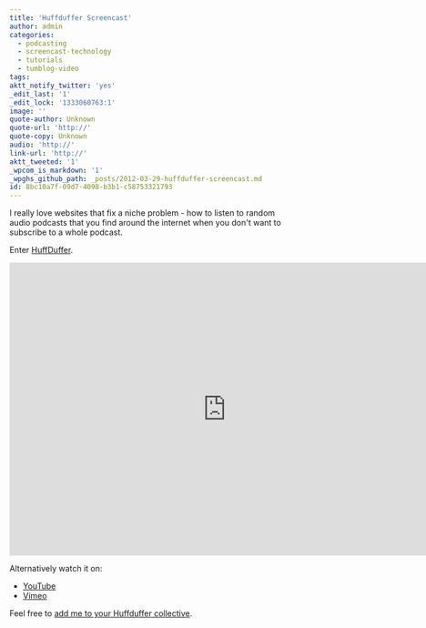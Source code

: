 ```yaml
---
title: 'Huffduffer Screencast'
author: admin
categories:
  - podcasting
  - screencast-technology
  - tutorials
  - tumblog-video
tags: 
aktt_notify_twitter: 'yes'
_edit_last: '1'
_edit_lock: '1333060763:1'
image: ''
quote-author: Unknown
quote-url: 'http://'
quote-copy: Unknown
audio: 'http://'
link-url: 'http://'
aktt_tweeted: '1'
_wpcom_is_markdown: '1'
_wpghs_github_path: _posts/2012-03-29-huffduffer-screencast.md
id: 8bc10a7f-09d7-4098-b3b1-c58753321793
---
```

<p>I really love websites that fix a niche problem - how to listen to random audio podcasts that you find around the internet when you don't want to subscribe to a whole podcast.</p>
<p>Enter <a href="http://huffduffer.com/">HuffDuffer</a>.</p>
<p><iframe width="759" height="515" src="http://www.youtube.com/embed/EWYYbOg75hA" frameborder="0" allowfullscreen></iframe></p>
<p>Alternatively watch it on:</p>
<ul>
<li><a href="http://www.youtube.com/watch?v=EWYYbOg75hA">YouTube</a></li>
<li><a href="https://vimeo.com/39378849">Vimeo</a></li>
</ul>
<p>Feel free to <a href="http://huffduffer.com/iChris">add me to your Huffduffer collective</a>.</p>
